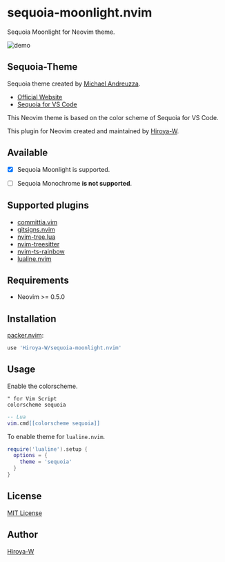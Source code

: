 # sequoia-moonlight.nvim

Sequoia Moonlight for Neovim theme.

![demo](https://user-images.githubusercontent.com/43127622/182034704-89f72177-98df-4737-979b-143b53e345c5.png)

## Sequoia-Theme

Sequoia theme created by [Michael Andreuzza](https://github.com/michael-andreuzza).

- [Official Website](https://www.michaelandreuzza.com/vscode/sequoia/)
- [Sequoia for VS Code](https://github.com/Sequoia-Theme/vs-code)

This Neovim theme is based on the color scheme of Sequoia for VS Code.

This plugin for Neovim created and maintained by [Hiroya-W](https://github.com/Hiroya-W).

## Available

- [x] Sequoia Moonlight is supported.
- [ ] Sequoia Monochrome **is not supported**.


## Supported plugins

- [committia.vim](https://github.com/rhysd/committia.vim)
- [gitsigns.nvim](https://github.com/lewis6991/gitsigns.nvim)
- [nvim-tree.lua](https://github.com/kyazdani42/nvim-tree.lua)
- [nvim-treesitter](https://github.com/nvim-treesitter/nvim-treesitter)
- [nvim-ts-rainbow](https://github.com/p00f/nvim-ts-rainbow)
- [lualine.nvim](https://github.com/nvim-lualine/lualine.nvim)

## Requirements

- Neovim >= 0.5.0

## Installation

[packer.nvim](https://github.com/wbthomason/packer.nvim):

```bash
use 'Hiroya-W/sequoia-moonlight.nvim'
```

## Usage

Enable the colorscheme.

```vim
" for Vim Script
colorscheme sequoia
```

```lua
-- Lua
vim.cmd[[colorscheme sequoia]]
```

To enable theme for `lualine.nvim`.

```lua
require('lualine').setup {
  options = {
    theme = 'sequoia'
  }
}
```

## License

[MIT License](./LICENSE)

## Author

[Hiroya-W](https://github.com/Hiroya-W)
